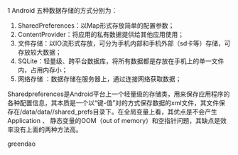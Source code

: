 1 Android 五种数据存储的方式分别为：
1. SharedPreferences：以Map形式存放简单的配置参数；
2. ContentProvider：将应用的私有数据提供给其他应用使用；
3. 文件存储：以IO流形式存放，可分为手机内部和手机外部（sd卡等）存储，可存放较大数据；
4. SQLite：轻量级、跨平台数据库，将所有数据都是存放在手机上的单一文件内，占用内存小；
5. 网络存储 ：数据存储在服务器上，通过连接网络获取数据；

Sharedpreferences是Android平台上一个轻量级的存储类，用来保存应用程序的各种配置信息，其本质是一个以“键-值”对的方式保存数据的xml文件，其文件保存在/data/data//shared_prefs目录下。在全局变量上看，其优点是不会产生Application 、 静态变量的OOM（out of memory）和空指针问题，其缺点是效率没有上面的两种方法高。

greendao
